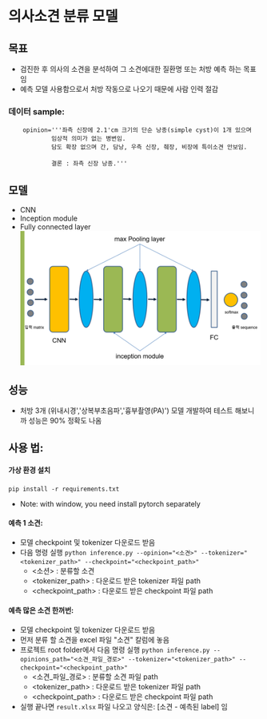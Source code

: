 # 의사소견 분류 모델

## 목표

- 검진한 후 의사의 소견을 분석하여 그 소견에대한 질환명 또는 처방 예측 하는 목표임
- 예측 모델 사용함으로서 처방 작동으로 나오기 때문에 사람 인력 절감 
### 데이터 sample:
```
    opinion='''좌측 신장에 2.1'cm 크기의 단순 낭종(simple cyst)이 1개 있으며
            임상적 의미가 없는 병변임.
            담도 확장 없으며 간, 담낭, 우측 신장, 췌장, 비장에 특이소견 안보임.
        
            결론 : 좌측 신장 낭종.'''
```
## 모델
- CNN
- Inception module
- Fully connected layer
![모델 구조](모델구조.png?raw=true "소견 분류 모델 구조")

## 성능
- 처방 3개 (위내시경','상복부초음파','흉부촬영(PA)') 모델 개발하여 테스트 해보니까 성능은 90% 정확도 나옴


## 사용 법:
#### 가상 환경 설치
`pip install -r requirements.txt`
- Note: with window, you need install pytorch separately

#### 예측 1 소견:
- 모델 checkpoint 및 tokenizer 다운로드 받음
- 다음 명령 실행
`python inference.py --opinion="<소견>" --tokenizer="<tokenizer_path>" --checkpoint="<checkpoint_path>"`
    - <소션> : 분류할 소견
    - <tokenizer_path> : 다운로드 받은 tokenizer 파일 path
    - <checkpoint_path> : 다운로드 받은 checkpoint 파일 path
    
#### 예측 많은 소견 한꺼번:
- 모델 checkpoint 및 tokenizer 다운로드 받음
- 먼저 분류 할 소견을 excel 파일 "소견" 칼럼에 놓음
- 프로젝트 root folder에서 다음 명령 실행
`python inference.py --opinions_path="<소견_파일_경로>" --tokenizer="<tokenizer_path>" --checkpoint="<checkpoint_path>"`
    - <소견_파일_경로> : 분류할 소견 파일 path
    - <tokenizer_path> : 다운로드 받은 tokenizer 파일 path
    - <checkpoint_path> : 다운로드 받은 checkpoint 파일 path
- 실행 끝나면 `result.xlsx` 파일 나오고 양식은: [소견 - 예측된 label] 임
